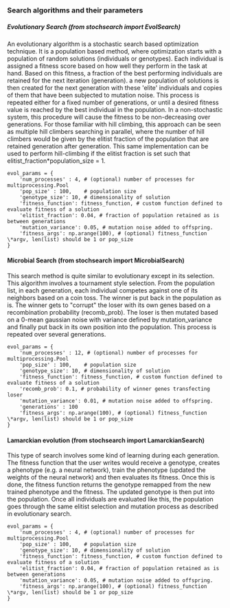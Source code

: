 ### Search algorithms and their parameters

##### Evolutionary Search (from stochsearch import EvolSearch)
An evolutionary algorithm is a stochastic search based optimization technique. It is a population based method, where optimization starts with a population of random solutions (individuals or genotypes). Each individual is assigned a fitness score based on how well they perform in the task at hand. Based on this fitness, a fraction of the best performing individuals are retained for the next iteration (generation). a new population of solutions is then created for the next generation with these 'elite' individuals and copies of them that have been subjected to mutation noise. This process is repeated either for a fixed number of generations, or until a desired fitness value is reached by the best individual in the population. In a non-stochastic system, this procedure will cause the fitness to be non-decreasing over generations. For those familiar with hill climbing, this approach can be seen as multiple hill climbers searching in parallel, where the number of hill climbers would be given by the elitist fraction of the population that are retained generation after generation. This same implementation can be used to perform hill-climbing if the elitist fraction is set such that elitist_fraction*population_size = 1.

    evol_params = {
        'num_processes' : 4, # (optional) number of processes for multiprocessing.Pool
        'pop_size' : 100,    # population size
        'genotype_size': 10, # dimensionality of solution
        'fitness_function': fitness_function, # custom function defined to evaluate fitness of a solution
        'elitist_fraction': 0.04, # fraction of population retained as is between generations
        'mutation_variance': 0.05, # mutation noise added to offspring.
        'fitness_args': np.arange(100), # (optional) fitness_function \*argv, len(list) should be 1 or pop_size
    }


#### Microbial Search (from stochsearch import MicrobialSearch)
This search method is quite similar to evolutionary except in its selection. This algorithm involves a tournament style selection. From the population list, in each generation, each individual competes against one of its neighbors based on a coin toss. The winner is put back in the population as is. The winner gets to "corrupt" the loser with its own genes based on a recombination probability (recomb_prob). The loser is then mutated based on a 0-mean gaussian noise with variance defined by mutation_variance and finally put back in its own position into the population. This process is repeated over several generations.

    evol_params = {
        'num_processes' : 12, # (optional) number of processes for multiprocessing.Pool
        'pop_size' : 100,    # population size
        'genotype_size': 10, # dimensionality of solution
        'fitness_function': fitness_function, # custom function defined to evaluate fitness of a solution
        'recomb_prob': 0.1, # probability of winner genes transfecting loser
        'mutation_variance': 0.01, # mutation noise added to offspring.
        'generations' : 100
        'fitness_args': np.arange(100), # (optional) fitness_function \*argv, len(list) should be 1 or pop_size
    }

#### Lamarckian evolution (from stochsearch import LamarckianSearch)
This type of search involves some kind of learning during each generation. The fitness function that the user writes would receive a genotype, creates a phenotype (e.g. a neural network), train the phenotype (updated the weights of the neural network) and then evaluates its fitness. Once this is done, the fitness function returns the genotype remapped from the new trained phenotype and the fitness. The updated genotype is then put into the population. Once all individuals are evaluated like this, the population goes through the same elitist selection and mutation process as described in evolutionary search.

    evol_params = {
        'num_processes' : 4, # (optional) number of processes for multiprocessing.Pool
        'pop_size' : 100,    # population size
        'genotype_size': 10, # dimensionality of solution
        'fitness_function': fitness_function, # custom function defined to evaluate fitness of a solution
        'elitist_fraction': 0.04, # fraction of population retained as is between generations
        'mutation_variance': 0.05, # mutation noise added to offspring.
        'fitness_args': np.arange(100), # (optional) fitness_function \*argv, len(list) should be 1 or pop_size
    }
